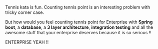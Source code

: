 Tennis kata is fun. Counting tennis point is an interesting problem with tricky corner case.

But how would you feel counting tennis point for Enterprise with **Spring boot**, a **database**, a **3 layer architecture**, **integration testing** and all the awesome stuff that your enterprise deserves because it is so serious !!

ENTERPRISE YEAH !!